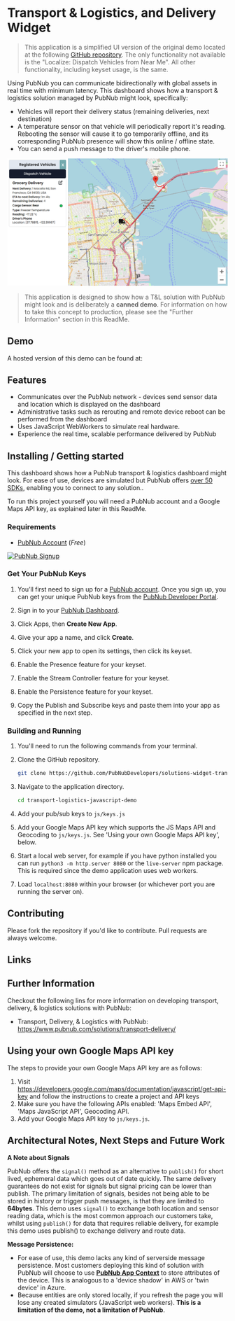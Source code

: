 # Transport & Logistics, and Delivery Widget

> This application is a simplified UI version of the original demo located at the following [GitHub repository](https://github.com/PubNubDevelopers/transport-logistics-javascript-demo/tree/main). The only functionality not available is the "Localize: Dispatch Vehicles from Near Me". All other functionality, including keyset usage, is the same.

Using PubNub you can communicate bidirectionally with global assets in real time with minimum latency.  This dashboard shows how a transport & logistics solution managed by PubNub might look, specifically:

- Vehicles will report their delivery status (remaining deliveries, next destination)
- A temperature sensor on that vehicle will periodically report it's reading.  Rebooting the sensor will cause it to go temporarily offline, and its corresponding PubNub presence will show this online / offline state.
- You can send a push message to the driver's mobile phone.

![Screenshot](/media/transport-delivery-widget-overview.png)

> This application is designed to show how a T&L solution with PubNub might look and is deliberately a **canned demo**.  For information on how to take this concept to production, please see the "Further Information" section in this ReadMe.  

## Demo

A hosted version of this demo can be found at:

## Features

* Communicates over the PubNub network - devices send sensor data and location which is displayed on the dashboard
* Administrative tasks such as rerouting and remote device reboot can be performed from the dashboard 
* Uses JavaScript WebWorkers to simulate real hardware.
* Experience the real time, scalable performance delivered by PubNub

## Installing / Getting started

This dashboard shows how a PubNub transport & logistics dashboard might look.  For ease of use, devices are simulated but PubNub offers [over 50 SDKs](https://www.pubnub.com/docs/sdks), enabling you to connect to any solution..

To run this project yourself you will need a PubNub account and a Google Maps API key, as explained later in this ReadMe.

### Requirements
- [PubNub Account](#pubnub-account) (*Free*)

<a href="https://dashboard.pubnub.com/signup">
	<img alt="PubNub Signup" src="https://i.imgur.com/og5DDjf.png" width=260 height=97/>
</a>


### Get Your PubNub Keys

1. You’ll first need to sign up for a [PubNub account](https://dashboard.pubnub.com/signup/). Once you sign up, you can get your unique PubNub keys from the [PubNub Developer Portal](https://admin.pubnub.com/).

1. Sign in to your [PubNub Dashboard](https://admin.pubnub.com/).

1. Click Apps, then **Create New App**.

1. Give your app a name, and click **Create**.

1. Click your new app to open its settings, then click its keyset.

1. Enable the Presence feature for your keyset.

1. Enable the Stream Controller feature for your keyset.

1. Enable the Persistence feature for your keyset.

1. Copy the Publish and Subscribe keys and paste them into your app as specified in the next step.

### Building and Running

1. You'll need to run the following commands from your terminal.

1. Clone the GitHub repository.

	```bash
	git clone https://github.com/PubNubDevelopers/solutions-widget-transport-and-logistics.git
	```
1. Navigate to the application directory.

	```bash
	cd transport-logistics-javascript-demo
	```

1. Add your pub/sub keys to `js/keys.js`

1. Add your Google Maps API key which supports the JS Maps API and Geocoding to `js/keys.js`.  See 'Using your own Google Maps API key', below.

1. Start a local web server, for example if you have python installed you can run `python3 -m http.server 8080` or the `live-server` npm package.  This is required since the demo application uses web workers.

1. Load `localhost:8080` within your browser (or whichever port you are running the server on). 


## Contributing
Please fork the repository if you'd like to contribute. Pull requests are always welcome. 

## Links


## Further Information

Checkout the following lins for more information on developing transport, delivery, & logistics solutions with PubNub:

- Transport, Delivery, & Logistics with PubNub: https://www.pubnub.com/solutions/transport-delivery/

## Using your own Google Maps API key

The steps to provide your own Google Maps API key are as follows:

1. Visit https://developers.google.com/maps/documentation/javascript/get-api-key and follow the instructions to create a project and API keys
1. Make sure you have the following APIs enabled: 'Maps Embed API', 'Maps JavaScript API', Geocoding API.  
1. Add your Google Maps API key to `js/keys.js`.

## Architectural Notes, Next Steps and Future Work

**A Note about Signals**

PubNub offers the `signal()` method as an alternative to `publish()` for short lived, ephemeral data which goes out of date quickly.  The same delivery guarantees do not exist for signals but signal pricing can be lower than publish.  The primary limitation of signals, besides not being able to be stored in history or trigger push messages, is that they are limited to **64bytes**.  This demo uses `signal()` to exchange both location and sensor reading data, which is the most common approach our customers take, whilst using `publish()` for data that requires reliable delivery, for example this demo uses publish() to exchange delivery and route data.

**Message Persistence:**

- For ease of use, this demo lacks any kind of serverside message persistence.  Most customers deploying this kind of solution with PubNub will choose to use **[PubNub App Context](https://www.pubnub.com/docs/sdks/javascript/api-reference/objects)** to store attributes of the device.  This is analogous to a 'device shadow' in AWS or 'twin device' in Azure.
- Because entities are only stored locally, if you refresh the page you will lose any created simulators (JavaScript web workers).  **This is a limitation of the demo, not a limitation of PubNub**.

